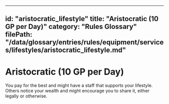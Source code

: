 
---
id: "aristocratic_lifestyle"
title: "Aristocratic (10 GP per Day)"
category: "Rules Glossary"
filePath: "/data/glossary/entries/rules/equipment/services/lifestyles/aristocratic_lifestyle.md"
---
# Aristocratic (10 GP per Day)
You pay for the best and might have a staff that supports your lifestyle. Others notice your wealth and might encourage you to share it, either legally or otherwise.
